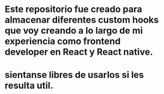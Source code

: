 # Este repositorio fue creado para almacenar diferentes custom hooks que voy creando a lo largo de mi experiencia como frontend developer en React y React native.
# sientanse libres de usarlos si les resulta util. 